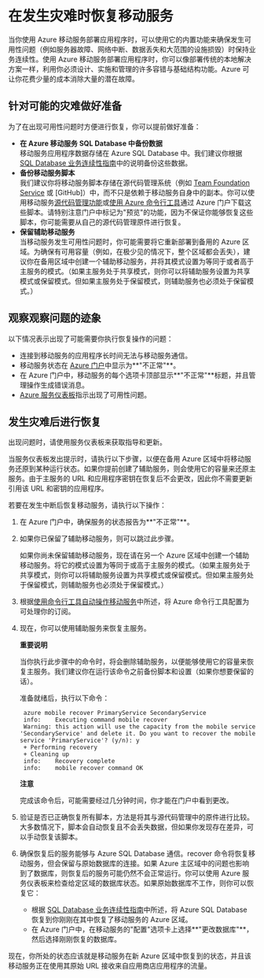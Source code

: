 <properties linkid="mobile-services-recovery-disaster" urlDisplayName="Recover your mobile service in the event of a disaster" pageTitle="在发生灾难时恢复移动服务 - Azure 移动服务" metaKeywords="" description="了解在发生灾难时如何恢复移动服务。" metaCanonical="" services="" documentationCenter="Mobile" title="Recover your mobile service in the event of a disaster" authors="yavorg" solutions="" manager="" editor="" />
<tags ms.service=""
    ms.date="11/11/2014"
    wacn.date="04/11/2015"
    />

# 在发生灾难时恢复移动服务

当你使用 Azure 移动服务部署应用程序时，可以使用它的内置功能来确保发生可用性问题（例如服务器故障、网络中断、数据丢失和大范围的设施损毁）时保持业务连续性。使用 Azure 移动服务部署应用程序时，你可以像部署传统的本地解决方案一样，利用你必须设计、实施和管理的许多容错与基础结构功能。Azure 可让你花费少量的成本消除大量的潜在故障。

<h2><a name="prepare"></a>针对可能的灾难做好准备</h2>

为了在出现可用性问题时方便进行恢复，你可以提前做好准备： 

+ **在 Azure 移动服务 SQL Database 中备份数据**
	<br/>移动服务应用程序数据存储在 Azure SQL Database 中。我们建议你根据 [SQL Database 业务连续性指南]中的说明备份这些数据。
+ **备份移动服务脚本**
	<br/>我们建议你将移动服务脚本存储在源代码管理系统（例如 [Team Foundation Service] 或 [GitHub]）中，而不只是依赖于移动服务自身中的副本。你可以使用移动服务[源代码管理功能]或[使用 Azure 命令行工具]通过 Azure 门户下载这些脚本。请特别注意门户中标记为"预览"的功能，因为不保证你能够恢复这些脚本，你可能需要从自己的源代码管理原件进行恢复。
+ **保留辅助移动服务**
	<br/>当移动服务发生可用性问题时，你可能需要将它重新部署到备用的 Azure 区域。为确保有可用容量（例如，在极少见的情况下，整个区域都会丢失），建议你在备用区域中创建一个辅助移动服务，并将其模式设置为等同于或者高于主服务的模式。（如果主服务处于共享模式，则你可以将辅助服务设置为共享模式或保留模式。但如果主服务处于保留模式，则辅助服务也必须处于保留模式。）


<h2><a name="watch"></a>观察观察问题的迹象</h2>

以下情况表示出现了可能需要你执行恢复操作的问题：

+ 连接到移动服务的应用程序长时间无法与移动服务通信。
+ 移动服务状态在 [Azure 门户]中显示为**"不正常"**。
+ 在 Azure 门户中，移动服务的每个选项卡顶部显示**"不正常"**标题，并且管理操作生成错误消息。
+ [Azure 服务仪表板]指示出现了可用性问题。

<h2><a name="recover"></a>发生灾难后进行恢复</h2>

出现问题时，请使用服务仪表板来获取指导和更新。
 
当服务仪表板发出提示时，请执行以下步骤，以便在备用 Azure 区域中将移动服务还原到某种运行状态。如果你提前创建了辅助服务，则会使用它的容量来还原主服务。由于主服务的 URL 和应用程序密钥在恢复后不会更改，因此你不需要更新引用该 URL 和密钥的应用程序。 

若要在发生中断后恢复移动服务，请执行以下操作：

1. 在 Azure 门户中，确保服务的状态报告为**"不正常"**。

2. 如果你已保留了辅助移动服务，则可以跳过此步骤。

   如果你尚未保留辅助移动服务，现在请在另一个 Azure 区域中创建一个辅助移动服务。将它的模式设置为等同于或高于主服务的模式。（如果主服务处于共享模式，则你可以将辅助服务设置为共享模式或保留模式。但如果主服务处于保留模式，则辅助服务也必须处于保留模式。）

3. 根据[使用命令行工具自动操作移动服务]中所述，将 Azure 命令行工具配置为可处理你的订阅。

4. 现在，你可以使用辅助服务来恢复主服务。

    <div class="dev-callout"><b>重要说明</b>
	<p>当你执行此步骤中的命令时，将会删除辅助服务，以便能够使用它的容量来恢复主服务。我们建议你在运行该命令之前备份脚本和设置（如果你想要保留的话）。</p>
    </div>

   准备就绪后，执行以下命令：

		azure mobile recover PrimaryService SecondaryService
		info:    Executing command mobile recover
		Warning: this action will use the capacity from the mobile service 'SecondaryService' and delete it. Do you want to recover the mobile service 'PrimaryService'? (y/n): y
		+ Performing recovery
		+ Cleaning up
		info:    Recovery complete
		info:    mobile recover command OK


    <div class="dev-callout"><b>注意</b>
	<p>完成该命令后，可能需要经过几分钟时间，你才能在门户中看到更改。</p>
    </div>

5. 验证是否已正确恢复所有脚本，方法是将其与源代码管理中的原件进行比较。大多数情况下，脚本会自动恢复且不会丢失数据，但如果你发现存在差异，可以手动恢复该脚本。

6. 确保恢复后的服务能够与 Azure SQL Database 通信。recover 命令将恢复移动服务，但会保留与原始数据库的连接。如果 Azure 主区域中的问题也影响到了数据库，则恢复后的服务可能仍然不会正常运行。你可以使用 Azure 服务仪表板来检查给定区域的数据库状态。如果原始数据库不工作，则你可以恢复它：
	+ 根据 [SQL Database 业务连续性指南]中所述，将 Azure SQL Database 恢复到你刚刚在其中恢复了移动服务的 Azure 区域。
	+ 在 Azure 门户中，在移动服务的"配置"选项卡上选择**"更改数据库"**，然后选择刚刚恢复的数据库。

现在，你所处的状态应该就是移动服务在新 Azure 区域中恢复到的状态，并且该移动服务正在使用其原始 URL 接收来自应用商店应用程序的流量。

<!-- Anchors. -->

<!-- Images. -->

<!-- URLs. -->
[SQL Database 业务连续性指南]: http://msdn.microsoft.com/library/windowsazure/hh852669.aspx
[Team Foundation Service]: http://tfs.visualstudio.com/

[源代码管理功能]: /zh-cn/documentation/articles/mobile-services-store-scripts-source-control/
[使用 Azure 命令行工具]: /zh-cn/documentation/articles/mobile-services-manage-command-line-interface
[Azure 门户]: http://manage.windowsazure.cn/
[Azure 服务仪表板]: /zh-cn/support/service-dashboard/
[使用命令行工具自动操作移动服务]: /zh-cn/documentation/articles/mobile-services-manage-command-line-interface

